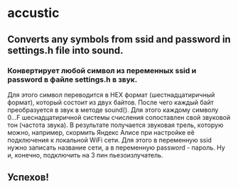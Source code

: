 # accustic
## Converts any symbols from ssid and password in settings.h file into sound.

### Конвертирует любой символ из переменных ssid и password в файле settings.h в звук.
Для этого символ переводится в HEX формат (шестнадцатиричный формат), который состоит из двух байтов. После чего каждый байт преобразуется в звук в методе sound().
Для этого каждому символу 0...F шеснадцатиричной системы счисления сопоставлен свой звуковой тон (частота звука).
В результате получается звуковая трель, которую можно, например, скормить Яндекс Алисе при настройке её подключения к локальной WiFi сети.
Для этого в переменную ssid нужно записать название сети, а в переменную password - пароль.
Ну и, конечно, подключить на 3 пин пьезоизлучатель.

## Успехов!
